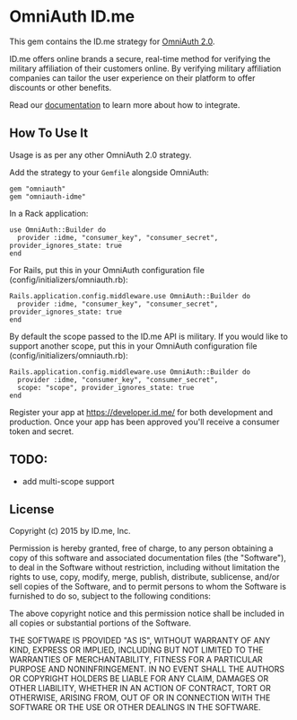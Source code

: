 # OmniAuth ID.me

This gem contains the ID.me strategy for [OmniAuth 2.0](https://github.com/intridea/omniauth).

ID.me offers online brands a secure, real-time method for verifying the military affiliation of their customers online. By verifying military affiliation companies can tailor the user experience on their platform to offer discounts or other benefits.

Read our [documentation](https://developer.id.me/docs) to learn more about how to integrate.

## How To Use It

Usage is as per any other OmniAuth 2.0 strategy.

Add the strategy to your `Gemfile` alongside OmniAuth:

    gem "omniauth"
    gem "omniauth-idme"

In a Rack application:

    use OmniAuth::Builder do
      provider :idme, "consumer_key", "consumer_secret", provider_ignores_state: true
    end

For Rails, put this in your OmniAuth configuration file (config/initializers/omniauth.rb):

    Rails.application.config.middleware.use OmniAuth::Builder do
      provider :idme, "consumer_key", "consumer_secret", provider_ignores_state: true
    end

By default the scope passed to the ID.me API is military. If you would like to support another scope, put this in your OmniAuth configuration file (config/initializers/omniauth.rb):

    Rails.application.config.middleware.use OmniAuth::Builder do
      provider :idme, "consumer_key", "consumer_secret",
      scope: "scope", provider_ignores_state: true
    end

Register your app at https://developer.id.me/ for both development and production. Once your app has been approved you'll receive a consumer token and secret.

## TODO:
- add multi-scope support

## License

Copyright (c) 2015 by ID.me, Inc.

Permission is hereby granted, free of charge, to any person obtaining a copy of this software and associated documentation files (the "Software"), to deal in the Software without restriction, including without limitation the rights to use, copy, modify, merge, publish, distribute, sublicense, and/or sell copies of the Software, and to permit persons to whom the Software is furnished to do so, subject to the following conditions:

The above copyright notice and this permission notice shall be included in all copies or substantial portions of the Software.

THE SOFTWARE IS PROVIDED "AS IS", WITHOUT WARRANTY OF ANY KIND, EXPRESS OR IMPLIED, INCLUDING BUT NOT LIMITED TO THE WARRANTIES OF MERCHANTABILITY, FITNESS FOR A PARTICULAR PURPOSE AND NONINFRINGEMENT. IN NO EVENT SHALL THE AUTHORS OR COPYRIGHT HOLDERS BE LIABLE FOR ANY CLAIM, DAMAGES OR OTHER LIABILITY, WHETHER IN AN ACTION OF CONTRACT, TORT OR OTHERWISE, ARISING FROM, OUT OF OR IN CONNECTION WITH THE SOFTWARE OR THE USE OR OTHER DEALINGS IN THE SOFTWARE.
